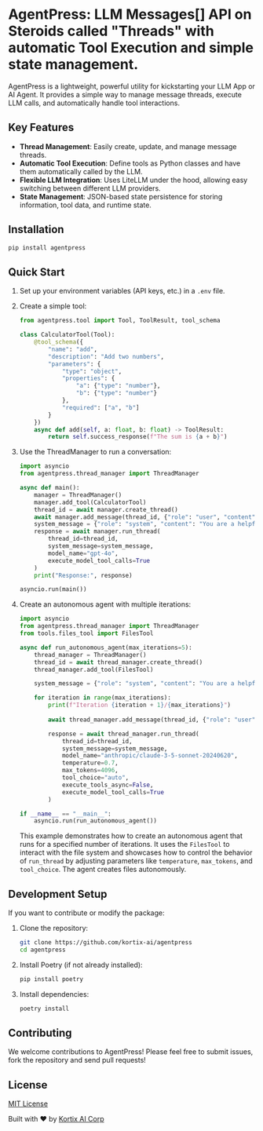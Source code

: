 # AgentPress: LLM Messages[] API on Steroids called "Threads" with automatic Tool Execution and simple state management.

AgentPress is a lightweight, powerful utility for kickstarting your LLM App or AI Agent. It provides a simple way to manage message threads, execute LLM calls, and automatically handle tool interactions.

## Key Features

- **Thread Management**: Easily create, update, and manage message threads.
- **Automatic Tool Execution**: Define tools as Python classes and have them automatically called by the LLM.
- **Flexible LLM Integration**: Uses LiteLLM under the hood, allowing easy switching between different LLM providers.
- **State Management**: JSON-based state persistence for storing information, tool data, and runtime state.

## Installation

```bash
pip install agentpress
```

## Quick Start

1. Set up your environment variables (API keys, etc.) in a `.env` file.

2. Create a simple tool:
   ```python
   from agentpress.tool import Tool, ToolResult, tool_schema

   class CalculatorTool(Tool):
       @tool_schema({
           "name": "add",
           "description": "Add two numbers",
           "parameters": {
               "type": "object",
               "properties": {
                   "a": {"type": "number"},
                   "b": {"type": "number"}
               },
               "required": ["a", "b"]
           }
       })
       async def add(self, a: float, b: float) -> ToolResult:
           return self.success_response(f"The sum is {a + b}")
   ```

3. Use the ThreadManager to run a conversation:
   ```python
   import asyncio
   from agentpress.thread_manager import ThreadManager

   async def main():
       manager = ThreadManager()
       manager.add_tool(CalculatorTool)
       thread_id = await manager.create_thread()
       await manager.add_message(thread_id, {"role": "user", "content": "What's 2 + 2?"})
       system_message = {"role": "system", "content": "You are a helpful assistant with calculation abilities."}
       response = await manager.run_thread(
           thread_id=thread_id,
           system_message=system_message,
           model_name="gpt-4o",
           execute_model_tool_calls=True
       )
       print("Response:", response)

   asyncio.run(main())
   ```

4. Create an autonomous agent with multiple iterations:
   ```python
   import asyncio
   from agentpress.thread_manager import ThreadManager
   from tools.files_tool import FilesTool

   async def run_autonomous_agent(max_iterations=5):
       thread_manager = ThreadManager()
       thread_id = await thread_manager.create_thread()
       thread_manager.add_tool(FilesTool)

       system_message = {"role": "system", "content": "You are a helpful assistant that can create, read, update, and delete files."}

       for iteration in range(max_iterations):
           print(f"Iteration {iteration + 1}/{max_iterations}")
           
           await thread_manager.add_message(thread_id, {"role": "user", "content": "Continue!"})

           response = await thread_manager.run_thread(
               thread_id=thread_id,
               system_message=system_message,
               model_name="anthropic/claude-3-5-sonnet-20240620",
               temperature=0.7,
               max_tokens=4096,
               tool_choice="auto",
               execute_tools_async=False,
               execute_model_tool_calls=True
           )

   if __name__ == "__main__":
       asyncio.run(run_autonomous_agent())
   ```
   This example demonstrates how to create an autonomous agent that runs for a specified number of iterations. It uses the `FilesTool` to 
   interact with the file system and showcases how to control the behavior of `run_thread` by adjusting parameters like `temperature`, 
   `max_tokens`, and `tool_choice`. The agent creates files autonomously.

## Development Setup

If you want to contribute or modify the package:

1. Clone the repository:
   ```bash
   git clone https://github.com/kortix-ai/agentpress
   cd agentpress
   ```

2. Install Poetry (if not already installed):
   ```bash
   pip install poetry
   ```

3. Install dependencies:
   ```bash
   poetry install
   ```



## Contributing

We welcome contributions to AgentPress! Please feel free to submit issues, fork the repository and send pull requests!

## License

[MIT License](LICENSE)

Built with ❤️ by [Kortix AI Corp](https://www.kortix.ai)








